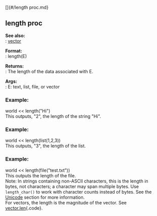 []{#/length proc.md}    
## length proc    
**See also:**    
:   [vector](/vector)    
<!-- -->    
**Format:**    
:   length(E)    
<!-- -->    
**Returns:**    
:   The length of the data associated with E.    
<!-- -->    
**Args:**    
:   E: text, list, file, or vector    
### Example:    
world \<\< length(\"Hi\")    
This outputs, \"2\", the length of the string \"Hi\".    
### Example:    
world \<\< length(list(1,2,3))    
This outputs, \"3\", the length of the list.    
### Example:    
world \<\< length(file(\"test.txt\"))    
This outputs the length of the file.    
Note: In strings containing non-ASCII characters, this is the length in    
bytes, not characters; a character may span multiple bytes. Use    
`length_char()` to work with character counts instead of bytes. See the    
[Unicode](/%7Bnotes%7D/Unicode) section for more information.    
For vectors, the length is the magnitude of the vector. See    
[vector.len](/vector/var/len){.code}.  